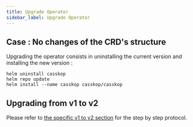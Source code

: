 ```yaml
---
title: Upgrade Operator
sidebar_label: Upgrade Operator
---
```


## Case : No changes of the CRD's structure

Upgrading the operator consists in uninstalling the current version and installing the new version :

```
helm uninstall casskop
helm repo update
helm install --name casskop casskop/casskop
```

## Upgrading from v1 to v2

Please refer to [the specific v1 to v2 section](/casskop/docs/setup/upgrade_v1_to_v2) for the step by step protocol.
